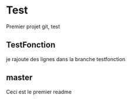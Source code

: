 # Test
Premier projet git, test 

## TestFonction
je rajoute des lignes dans la branche testfonction


## master
Ceci est le premier readme

